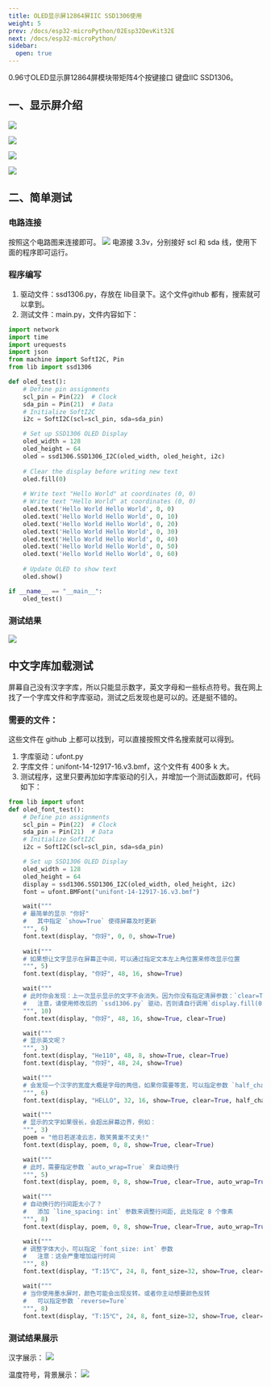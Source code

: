 ```yaml
---
title: OLED显示屏12864屏IIC SSD1306使用
weight: 5
prev: /docs/esp32-microPython/02Esp32DevKit32E
next: /docs/esp32-microPython/
sidebar:
  open: true
---
```


0.96寸OLED显示屏12864屏模块带矩阵4个按键接口 键盘IIC SSD1306。

<!--more-->

## 一、显示屏介绍

![](imgs-1306/0.avif)

![](imgs-1306/1.avif)

![](imgs-1306/2.avif)

![](imgs-1306/3.avif)

## 二、简单测试

### 电路连接
按照这个电路图来连接即可。
![](imgs-1306/4.jpg)
电源接 3.3v，分别接好 scl 和 sda 线，使用下面的程序即可运行。

### 程序编写
 1. 驱动文件：ssd1306.py，存放在 lib目录下。这个文件github 都有，搜索就可以拿到。
 2. 测试文件：main.py，文件内容如下：

``` python
import network
import time
import urequests
import json
from machine import SoftI2C, Pin
from lib import ssd1306

def oled_test():
    # Define pin assignments
    scl_pin = Pin(22)  # Clock
    sda_pin = Pin(21)  # Data
    # Initialize SoftI2C
    i2c = SoftI2C(scl=scl_pin, sda=sda_pin)

    # Set up SSD1306 OLED Display
    oled_width = 128
    oled_height = 64
    oled = ssd1306.SSD1306_I2C(oled_width, oled_height, i2c)
    
    # Clear the display before writing new text
    oled.fill(0)
    
    # Write text "Hello World" at coordinates (0, 0)
    # Write text "Hello World" at coordinates (0, 0)
    oled.text('Hello World Hello World', 0, 0)
    oled.text('Hello World Hello World', 0, 10)
    oled.text('Hello World Hello World', 0, 20)
    oled.text('Hello World Hello World', 0, 30)
    oled.text('Hello World Hello World', 0, 40)
    oled.text('Hello World Hello World', 0, 50)
    oled.text('Hello World Hello World', 0, 60)
    
    # Update OLED to show text
    oled.show()

if __name__ == "__main__":
    oled_test()
```
### 测试结果

![](imgs-1306/5.jpg)

## 中文字库加载测试
屏幕自己没有汉字字库，所以只能显示数字，英文字母和一些标点符号。我在网上找了一个字库文件和字库驱动，测试之后发现也是可以的。还是挺不错的。

### 需要的文件：
这些文件在 github 上都可以找到，可以直接按照文件名搜索就可以得到。
1. 字库驱动：ufont.py
2. 字库文件：unifont-14-12917-16.v3.bmf，这个文件有 400多 k 大。
3. 测试程序，这里只要再加如字库驱动的引入，并增加一个测试函数即可，代码如下：

``` python
from lib import ufont
def oled_font_test():
    # Define pin assignments
    scl_pin = Pin(22)  # Clock
    sda_pin = Pin(21)  # Data
    # Initialize SoftI2C
    i2c = SoftI2C(scl=scl_pin, sda=sda_pin)

    # Set up SSD1306 OLED Display
    oled_width = 128
    oled_height = 64
    display = ssd1306.SSD1306_I2C(oled_width, oled_height, i2c)
    font = ufont.BMFont("unifont-14-12917-16.v3.bmf")

    wait("""
    # 最简单的显示 "你好"
    #   其中指定 `show=True` 使得屏幕及时更新
    """, 6)
    font.text(display, "你好", 0, 0, show=True)
    
    wait("""
    # 如果想让文字显示在屏幕正中间，可以通过指定文本左上角位置来修改显示位置
    """, 5)
    font.text(display, "你好", 48, 16, show=True)

    wait("""
    # 此时你会发现：上一次显示显示的文字不会消失。因为你没有指定清屏参数：`clear=True`;让我们再试一次
    #   注意，请使用修改后的 `ssd1306.py` 驱动，否则请自行调用`display.fill(0)`
    """, 10)
    font.text(display, "你好", 48, 16, show=True, clear=True)

    wait("""
    # 显示英文呢？
    """, 3)
    font.text(display, "He110", 48, 8, show=True, clear=True)
    font.text(display, "你好", 48, 24, show=True)

    wait("""
    # 会发现一个汉字的宽度大概是字母的两倍，如果你需要等宽，可以指定参数 `half_char=False`
    """, 6)
    font.text(display, "HELLO", 32, 16, show=True, clear=True, half_char=False)

    wait("""
    # 显示的文字如果很长，会超出屏幕边界，例如：
    """, 3)
    poem = "他日若遂凌云志，敢笑黄巢不丈夫!"
    font.text(display, poem, 0, 8, show=True, clear=True)

    wait("""
    # 此时，需要指定参数 `auto_wrap=True` 来自动换行
    """, 5)
    font.text(display, poem, 0, 8, show=True, clear=True, auto_wrap=True)

    wait("""
    # 自动换行的行间距太小了？
    #   添加 `line_spacing: int` 参数来调整行间距, 此处指定 8 个像素
    """, 8)
    font.text(display, poem, 0, 8, show=True, clear=True, auto_wrap=True, line_spacing=8)

    wait("""
    # 调整字体大小，可以指定 `font_size: int` 参数
    #   注意：这会严重增加运行时间
    """, 8)
    font.text(display, "T:15℃", 24, 8, font_size=32, show=True, clear=True)

    wait("""
    # 当你使用墨水屏时，颜色可能会出现反转。或者你主动想要颜色反转
    #   可以指定参数 `reverse=Ture`
    """, 8)
    font.text(display, "T:15℃", 24, 8, font_size=32, show=True, clear=True, reverse=True)
```

### 测试结果展示

汉字展示：
![](imgs-1306/7.jpg)

温度符号，背景展示：
![](imgs-1306/6.jpg)